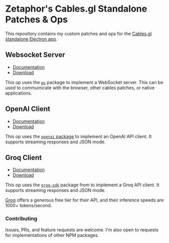 # Zetaphor's Cables.gl Standalone Patches & Ops

This repository contains my custom patches and ops for the [Cables.gl](https://cables.gl) [standalone Electron app](https://github.com/cables-gl/cables_electron).

## Websocket Server

* [Documentation](https://github.com/Zetaphor/cables-patches-ops/blob/main/content/websocket-server/README.md)
* [Download](https://github.com/Zetaphor/cables-patches-ops/blob/main/downloads/websocket-server.zip?raw=true)

This op uses the [`ws`](https://www.npmjs.com/package/ws) package to implement a WebSocket server. This can be used to commuinicate with the browser, other cables patches, or native applications.

## OpenAI Client

* [Documentation](https://github.com/Zetaphor/cables-patches-ops/blob/main/content/openai-client/README.md)
* [Download](https://github.com/Zetaphor/cables-patches-ops/blob/main/downloads/openai-client.zip?raw=true)

This op uses the [`openai` package](https://www.npmjs.com/package/openai) to implement an OpenAI API client. It supports streaming responses and JSON mode.

## Groq Client

* [Documentation](https://github.com/Zetaphor/cables-patches-ops/blob/main/content/groq-client/README.md)
* [Download](https://github.com/Zetaphor/cables-patches-ops/blob/main/downloads/groq-client.zip?raw=true)

This op uses the [`groq-sdk`](https://www.npmjs.com/package/groq-sdk) package from to implement a Groq API client. It supports streaming responses and JSON mode.

[Groq](https://groq.com/) offers a generous free tier for their API, and their inference speeds are 1000+ tokens/second.

### Contributing

Issues, PRs, and feature requests are welcome. I'm also open to requests for implementations of other NPM packages.